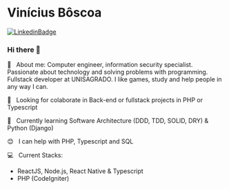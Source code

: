 # Vinícius Bôscoa

[![LinkedinBadge](https://img.shields.io/badge/Linkedin-Vinicius%20Boscoa-blue)](https://www.linkedin.com/in/vinicius-boscoa/)

### Hi there 👋

💬  &nbsp; About me: Computer engineer, information security specialist. Passionate about technology and solving problems with programming.
Fullstack developer at UNISAGRADO. I like games, study and help people in any way I can.

:purple_heart: &nbsp; Looking for colaborate in Back-end or fullstack projects in PHP or Typescript

:book: &nbsp; Currently learning Software Architecture (DDD, TDD, SOLID, DRY) & Python (Django)

:blush: &nbsp; I can help with PHP, Typescript and SQL

:computer: &nbsp; Current Stacks: 
- ReactJS, Node.js, React Native & Typescript
- PHP (CodeIgniter)



